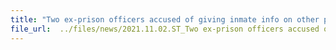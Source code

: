 ```yaml
---
title: "Two ex-prison officers accused of giving inmate info on other prisoners"
file_url:  ../files/news/2021.11.02.ST_Two ex-prison officers accused of giving inmate info on other prisoners.pdf
---
```

